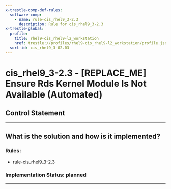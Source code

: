 ```yaml
---
x-trestle-comp-def-rules:
  software-comp:
    - name: rule-cis_rhel9_3-2.3
      description: Rule for cis_rhel9_3-2.3
x-trestle-global:
  profile:
    title: rhel9-cis_rhel9-l2_workstation
    href: trestle://profiles/rhel9-cis_rhel9-l2_workstation/profile.json
  sort-id: cis_rhel9_3-02.03
---
```


# cis_rhel9_3-2.3 - \[REPLACE_ME\] Ensure Rds Kernel Module Is Not Available (Automated)

## Control Statement

______________________________________________________________________

## What is the solution and how is it implemented?

<!-- For implementation status enter one of: implemented, partial, planned, alternative, not-applicable -->

<!-- Note that the list of rules under ### Rules: is read-only and changes will not be captured after assembly to JSON -->

<!-- Add control implementation description here for control: cis_rhel9_3-2.3 -->

### Rules:

  - rule-cis_rhel9_3-2.3

### Implementation Status: planned

______________________________________________________________________
